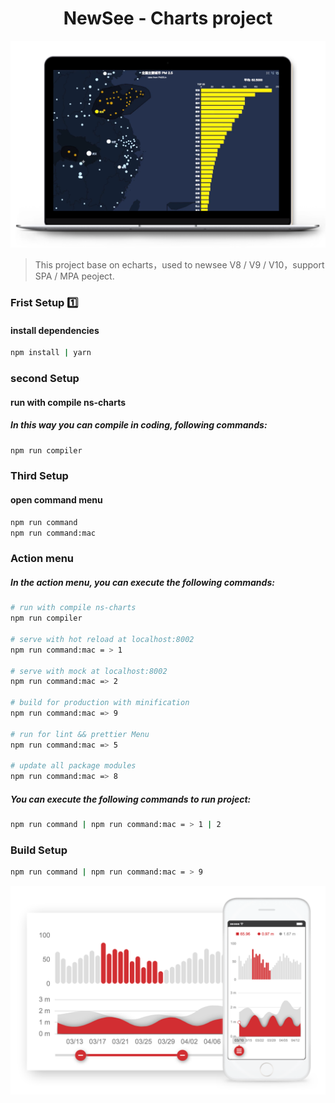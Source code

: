 <div align="center">
  <h1>NewSee - Charts project</h1>
  <img width="600" src="https://github.com/Newsee-Frontend/ns-charts/blob/master/md/charts-pc.png?raw=true">
</div>

> This project base on echarts，used to newsee V8 /  V9 / V10，support SPA / MPA peoject.

### Frist  Setup :one:
####  install dependencies
``` bash
npm install | yarn
```

### second  Setup
####  run with compile ns-charts
#####  In this way you can compile in coding, following commands:
``` bash
npm run compiler
```

### Third  Setup
#### open command menu
``` bash
npm run command
npm run command:mac
```

### Action menu
#####  In the action menu, you can execute the following commands:

``` bash
# run with compile ns-charts
npm run compiler

# serve with hot reload at localhost:8002
npm run command:mac = > 1

# serve with mock at localhost:8002
npm run command:mac => 2

# build for production with minification
npm run command:mac => 9

# run for lint && prettier Menu
npm run command:mac => 5

# update all package modules
npm run command:mac => 8

```
#####  You can execute the following commands to run project:
``` bash
npm run command | npm run command:mac = > 1 | 2
```
###  Build  Setup
``` bash
npm run command | npm run command:mac = > 9
```
<div align="center">
  <img width="600" src="https://github.com/Newsee-Frontend/ns-charts/blob/master/md/charts-mobile.png?raw=true">
</div>
